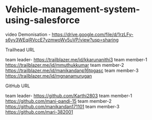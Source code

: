 # Vehicle-management-system-using-salesforce

video Demonisation - https://drive.google.com/file/d/1rzLFy-s6yy3WEqiRVccE7yzmwoWv5uVP/view?usp=sharing


Trailhead URL 

team leader- https://trailblazer.me/id/kkarunanithi3
team member-1 https://trailblazer.me/id/mmuthukkumar
team member-2 https://trailblazer.me/id/manikandanp16tpgasc
team member-3 https://trailblazer.me/id/mgnanamurugan

GitHub URL

team leader- https://github.com/Karthi2803
team member-1 https://github.com/mani-pandi-15
team member-2 https://github.com/manikandan171101
team member-3 https://github.com/mari-382001
